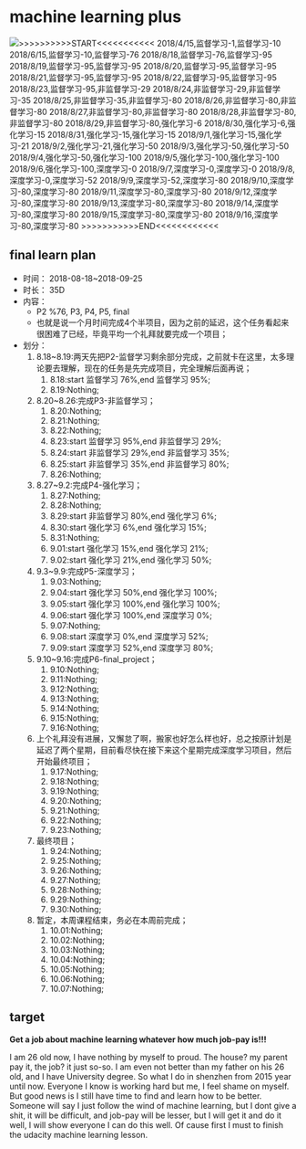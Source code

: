 # machine learning plus

![    >>>>>>>>>>START<<<<<<<<<<<
    2018/4/15,监督学习-1,监督学习-10
    2018/6/15,监督学习-10,监督学习-76
    2018/8/18,监督学习-76,监督学习-95
    2018/8/19,监督学习-95,监督学习-95
    2018/8/20,监督学习-95,监督学习-95
    2018/8/21,监督学习-95,监督学习-95
    2018/8/22,监督学习-95,监督学习-95
    2018/8/23,监督学习-95,非监督学习-29
    2018/8/24,非监督学习-29,非监督学习-35
    2018/8/25,非监督学习-35,非监督学习-80
    2018/8/26,非监督学习-80,非监督学习-80
    2018/8/27,非监督学习-80,非监督学习-80
    2018/8/28,非监督学习-80,非监督学习-80
    2018/8/29,非监督学习-80,强化学习-6
    2018/8/30,强化学习-6,强化学习-15
    2018/8/31,强化学习-15,强化学习-15
    2018/9/1,强化学习-15,强化学习-21
    2018/9/2,强化学习-21,强化学习-50
    2018/9/3,强化学习-50,强化学习-50
    2018/9/4,强化学习-50,强化学习-100
    2018/9/5,强化学习-100,强化学习-100
    2018/9/6,强化学习-100,深度学习-0
    2018/9/7,深度学习-0,深度学习-0
    2018/9/8,深度学习-0,深度学习-52
    2018/9/9,深度学习-52,深度学习-80
    2018/9/10,深度学习-80,深度学习-80
    2018/9/11,深度学习-80,深度学习-80
    2018/9/12,深度学习-80,深度学习-80
    2018/9/13,深度学习-80,深度学习-80
    2018/9/14,深度学习-80,深度学习-80
    2018/9/15,深度学习-80,深度学习-80
    2018/9/16,深度学习-80,深度学习-80
    >>>>>>>>>>>END<<<<<<<<<<<<](https://github.com/NemoHoHaloAi/machine-learning-plus/blob/master/study_daily.png)

## final learn plan
* 时间：
  2018-08-18~2018-09-25
* 时长：
  35D
* 内容：
  * P2 %76, P3, P4, P5, final
  * 也就是说一个月时间完成4个半项目，因为之前的延迟，这个任务看起来很困难了已经，毕竟平均一个礼拜就要完成一个项目；
* 划分：
  1. 8.18~8.19:两天先把P2-监督学习剩余部分完成，之前就卡在这里，太多理论要去理解，现在的任务是先完成项目，完全理解后面再说；
      1. 8.18:start 监督学习 76%,end 监督学习 95%;
      1. 8.19:Nothing;
  2. 8.20~8.26:完成P3-非监督学习；
      1. 8.20:Nothing;
      1. 8.21:Nothing;
      1. 8.22:Nothing;
      1. 8.23:start 监督学习 95%,end 非监督学习 29%;
      1. 8.24:start 非监督学习 29%,end 非监督学习 35%;
      1. 8.25:start 非监督学习 35%,end 非监督学习 80%;
      1. 8.26:Nothing;
  3. 8.27~9.2:完成P4-强化学习；
      1. 8.27:Nothing;
      1. 8.28:Nothing;
      1. 8.29:start 非监督学习 80%,end 强化学习 6%;
      1. 8.30:start 强化学习 6%,end 强化学习 15%;
      1. 8.31:Nothing;
      1. 9.01:start 强化学习 15%,end 强化学习 21%;
      1. 9.02:start 强化学习 21%,end 强化学习 50%;
  4. 9.3~9.9:完成P5-深度学习；
      1. 9.03:Nothing;
      1. 9.04:start 强化学习 50%,end 强化学习 100%;
      1. 9.05:start 强化学习 100%,end 强化学习 100%;
      1. 9.06:start 强化学习 100%,end 深度学习 0%;
      1. 9.07:Nothing;
      1. 9.08:start 深度学习 0%,end 深度学习 52%;
      1. 9.09:start 深度学习 52%,end 深度学习 80%;
  5. 9.10~9.16:完成P6-final_project；
      1. 9.10:Nothing;
      1. 9.11:Nothing;
      1. 9.12:Nothing;
      1. 9.13:Nothing;
      1. 9.14:Nothing;
      1. 9.15:Nothing;
      1. 9.16:Nothing;
  6. 上个礼拜没有进展，又懈怠了啊，搬家也好怎么样也好，总之按原计划是延迟了两个星期，目前看尽快在接下来这个星期完成深度学习项目，然后开始最终项目；
      1. 9.17:Nothing;
      1. 9.18:Nothing;
      1. 9.19:Nothing;
      1. 9.20:Nothing;
      1. 9.21:Nothing;
      1. 9.22:Nothing;
      1. 9.23:Nothing;
  6. 最终项目；
      1. 9.24:Nothing;
      1. 9.25:Nothing;
      1. 9.26:Nothing;
      1. 9.27:Nothing;
      1. 9.28:Nothing;
      1. 9.29:Nothing;
      1. 9.30:Nothing;
  6. 暂定，本周课程结束，务必在本周前完成；
      1. 10.01:Nothing;
      1. 10.02:Nothing;
      1. 10.03:Nothing;
      1. 10.04:Nothing;
      1. 10.05:Nothing;
      1. 10.06:Nothing;
      1. 10.07:Nothing;

## target

**Get a job about machine learning whatever how much job-pay is!!!**

I am 26 old now, I have nothing by myself to proud. The house? my parent pay it, the job? it just so-so. I am even not better than my father on his 26 old, and I have University degree. So what I do in shenzhen from 2015 year until now. Everyone I know is working hard but me, I feel shame on myself. But good news is I still have time to find and learn how to be better. Someone will say I just follow the wind of machine learning, but I dont give a shit, it will be difficult, and job-pay will be lesser, but I will get it and do it well, I will show everyone I can do this well. Of cause first I must to finish the udacity machine learning lesson.
